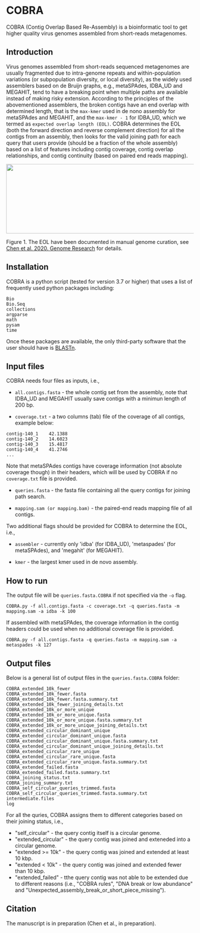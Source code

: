 # COBRA
COBRA (Contig Overlap Based Re-Assembly) is a bioinformatic tool to get higher quality virus genomes assembled from short-reads metagenomes.

## Introduction
Virus genomes assembled from short-reads sequenced metagenomes are usually fragmented due to intra-genome repeats and within-population variations (or subpopulation diversity, or local diversity), as the widely used assemblers based on de Bruijn graphs, e.g., metaSPAdes, IDBA_UD and MEGAHIT, tend to have a breaking point when multiple paths are available instead of making risky extension. According to the principles of the abovementioned assemblers, the broken contigs have an end overlap with determined length, that is the ```max-kmer``` used in de nono assembly for metaSPAdes and MEGAHIT, and the ```max-kmer - 1``` for IDBA_UD, which we termed as ```expected overlap length (EOL)```. COBRA determines the EOL (both the forward direction and reverse complement direction) for all the contigs from an assembly, then looks for the valid joining path for each query that users provide (should be a fraction of the whole assembly) based on a list of features including contig coverage, contig overlap relationships, and contig continuity (based on paired end reads mapping).

<img src="https://user-images.githubusercontent.com/46725273/111421478-49768b00-86aa-11eb-8bea-9d4aa060a5e0.png" width="519" height="186">

Figure 1. The EOL have been documented in manual genome curation, see [Chen et al. 2020. Genome Research](https://genome.cshlp.org/content/30/3/315.short) for details.

## Installation
COBRA is a python script (tested for version 3.7 or higher) that uses a list of frequently used python packages including:
```
Bio
Bio.Seq
collections
argparse
math
pysam
time
```

Once these packages are available, the only third-party software that the user should have is [BLASTn](https://blast.ncbi.nlm.nih.gov/Blast.cgi?PAGE_TYPE=BlastDocs&DOC_TYPE=Download).

## Input files
COBRA needs four files as inputs, i.e., 

* ```all.contigs.fasta``` - the whole contig set from the assembly, note that IDBA_UD and MEGAHIT usually save contigs with a minimun length of 200 bp.

* ```coverage.txt``` - a two columns (tab) file of the coverage of all contigs, example below:

```contig-140_0    25.552
contig-140_1    42.1388
contig-140_2    14.6023
contig-140_3    15.4817
contig-140_4    41.2746
...
```
Note that metaSPAdes contigs have coverage information (not absolute coverage though) in their headers, which will be used by COBRA if no ```coverage.txt``` file is provided.

* ```queries.fasta``` - the fasta file containing all the query contigs for joining path search.

* ```mapping.sam (or mapping.bam)``` - the paired-end reads mapping file of all contigs.

Two additional flags should be provided for COBRA to determine the EOL, i.e.,

* ```assembler``` - currently only 'idba' (for IDBA_UD), 'metaspades' (for metaSPAdes), and 'megahit' (for MEGAHIT).

* ```kmer``` - the largest kmer used in de novo assembly.


## How to run

The output file will be ```queries.fasta.COBRA``` if not specified via the ```-o``` flag.

```
COBRA.py -f all.contigs.fasta -c coverage.txt -q queries.fasta -m mapping.sam -a idba -k 100
```

If assembled with metaSPAdes, the coverage information in the contig headers could be used when no additional coverage file is provided.

```
COBRA.py -f all.contigs.fasta -q queries.fasta -m mapping.sam -a metaspades -k 127
```

## Output files
Below is a general list of output files in the ```queries.fasta.COBRA``` folder:

```
COBRA_extended_10k_fewer
COBRA_extended_10k_fewer.fasta
COBRA_extended_10k_fewer.fasta.summary.txt
COBRA_extended_10k_fewer_joining_details.txt
COBRA_extended_10k_or_more_unique
COBRA_extended_10k_or_more_unique.fasta
COBRA_extended_10k_or_more_unique.fasta.summary.txt
COBRA_extended_10k_or_more_unique_joining_details.txt
COBRA_extended_circular_dominant_unique
COBRA_extended_circular_dominant_unique.fasta
COBRA_extended_circular_dominant_unique.fasta.summary.txt
COBRA_extended_circular_dominant_unique_joining_details.txt
COBRA_extended_circular_rare_unique
COBRA_extended_circular_rare_unique.fasta
COBRA_extended_circular_rare_unique.fasta.summary.txt
COBRA_extended_failed.fasta
COBRA_extended_failed.fasta.summary.txt
COBRA_joining_status.txt
COBRA_joining_summary.txt
COBRA_self_circular_queries_trimmed.fasta
COBRA_self_circular_queries_trimmed.fasta.summary.txt
intermediate.files
log
```

For all the quries, COBRA assigns them to different categories based on their joining status, i.e.,

* "self_circular" - the query contig itself is a circular genome.
* "extended_circular" - the query contig was joined and exteneded into a circular genome.
* "extended >= 10k" - the query contig was joined and extended at least 10 kbp.
* "extended < 10k" - the query contig was joined and extended fewer than 10 kbp.
* "extended_failed" - tthe query contig was not able to be extended due to different reasons (i.e., "COBRA rules", "DNA break or low abundance" and "Unexpected_assembly_break_or_short_piece_missing"). 


## Citation
The manuscript is in preparation (Chen et al., in preparation).
